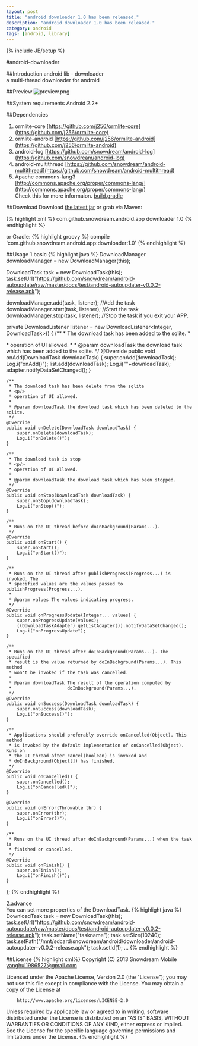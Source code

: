 ```yaml
---
layout: post
title: "android downloader 1.0 has been released."
description: "android downloader 1.0 has been released."
category: android
tags: [android, library]
---
```

{% include JB/setup %}

#android-downloader

##Introduction
android lib - downloader   
a multi-thread downloader for android

##Preview
![preview.png](https://github.com/snowdream/android-downloader/raw/master//docs/preview/preview.png "preview.png")
<!-- more -->

##System requirements
Android 2.2+

##Dependencies
1. ormlite-core [https://github.com/j256/ormlite-core](https://github.com/j256/ormlite-core)
2. ormlite-android [https://github.com/j256/ormlite-android](https://github.com/j256/ormlite-android)
3. android-log [https://github.com/snowdream/android-log](https://github.com/snowdream/android-log)
4. android-multithread [https://github.com/snowdream/android-multithread](https://github.com/snowdream/android-multithread)  
5. Apache commons-lang3 [http://commons.apache.org/proper/commons-lang/](http://commons.apache.org/proper/commons-lang/)    
Check this for more informaion. [build.gradle](https://github.com/snowdream/android-downloader/blob/master/lib/build.gradle)

##Download
Download [the latest jar][1] or grab via Maven:

{% highlight xml %}
<dependency>
  <groupId>com.github.snowdream.android.app</groupId>
  <artifactId>downloader</artifactId>
  <version>1.0</version>
</dependency>
{% endhighlight %}

or Gradle:
{% highlight groovy %}
    compile 'com.github.snowdream.android.app:downloader:1.0'
{% endhighlight %}

##Usage
1.basic
{% highlight java %}
DownloadManager downloadManager = new DownloadManager(this);

DownloadTask task = new DownloadTask(this);
task.setUrl("https://github.com/snowdream/android-autoupdate/raw/master/docs/test/android-autoupdater-v0.0.2-release.apk");

downloadManager.add(task, listener); //Add the task
downloadManager.start(task, listener); //Start the task
downloadManager.stop(task, listener); //Stop the task if you exit your APP.

private DownloadListener listener = new DownloadListener<Integer, DownloadTask>() {
    /**
     * The download task has been added to the sqlite.
     * <p/>
     * operation of UI allowed.
     *
     * @param downloadTask the download task which has been added to the sqlite.
     */
    @Override
    public void onAdd(DownloadTask downloadTask) {
        super.onAdd(downloadTask);
        Log.i("onAdd()");
        list.add(downloadTask);
        Log.i(""+downloadTask);
        adapter.notifyDataSetChanged();
    }

    /**
     * The download task has been delete from the sqlite
     * <p/>
     * operation of UI allowed.
     *
     * @param downloadTask the download task which has been deleted to the sqlite.
     */
    @Override
    public void onDelete(DownloadTask downloadTask) {
        super.onDelete(downloadTask);
        Log.i("onDelete()");
    }

    /**
     * The download task is stop
     * <p/>
     * operation of UI allowed.
     *
     * @param downloadTask the download task which has been stopped.
     */
    @Override
    public void onStop(DownloadTask downloadTask) {
        super.onStop(downloadTask);
        Log.i("onStop()");
    }

    /**
     * Runs on the UI thread before doInBackground(Params...).
     */
    @Override
    public void onStart() {
        super.onStart();
        Log.i("onStart()");
    }

    /**
     * Runs on the UI thread after publishProgress(Progress...) is invoked. The
     * specified values are the values passed to publishProgress(Progress...).
     *
     * @param values The values indicating progress.
     */
    @Override
    public void onProgressUpdate(Integer... values) {
        super.onProgressUpdate(values);
        ((DownloadTaskAdapter) getListAdapter()).notifyDataSetChanged();
        Log.i("onProgressUpdate");
    }

    /**
     * Runs on the UI thread after doInBackground(Params...). The specified
     * result is the value returned by doInBackground(Params...). This method
     * won't be invoked if the task was cancelled.
     *
     * @param downloadTask The result of the operation computed by
     *                     doInBackground(Params...).
     */
    @Override
    public void onSuccess(DownloadTask downloadTask) {
        super.onSuccess(downloadTask);
        Log.i("onSuccess()");
    }

    /**
     * Applications should preferably override onCancelled(Object). This method
     * is invoked by the default implementation of onCancelled(Object). Runs on
     * the UI thread after cancel(boolean) is invoked and
     * doInBackground(Object[]) has finished.
     */
    @Override
    public void onCancelled() {
        super.onCancelled();
        Log.i("onCancelled()");
    }

    @Override
    public void onError(Throwable thr) {
        super.onError(thr);
        Log.i("onError()");
    }

    /**
     * Runs on the UI thread after doInBackground(Params...) when the task is
     * finished or cancelled.
     */
    @Override
    public void onFinish() {
        super.onFinish();
        Log.i("onFinish()");
    }
};
{% endhighlight %}

2.advance  
You can set more properties of the DownloadTask.
{% highlight java %}
DownloadTask task = new DownloadTask(this);
task.setUrl("https://github.com/snowdream/android-autoupdate/raw/master/docs/test/android-autoupdater-v0.0.2-release.apk");
task.setName("taskname");
task.setSize(10240);
task.setPath("/mnt/sdcard/snowdream/android/downloader/android-autoupdater-v0.0.2-release.apk");
task.setId(1);
...
{% endhighlight %}

##License
{% highlight xml%}
Copyright (C) 2013 Snowdream Mobile <yanghui1986527@gmail.com>

Licensed under the Apache License, Version 2.0 (the "License");
you may not use this file except in compliance with the License.
You may obtain a copy of the License at

        http://www.apache.org/licenses/LICENSE-2.0

Unless required by applicable law or agreed to in writing, software
distributed under the License is distributed on an "AS IS" BASIS,
WITHOUT WARRANTIES OR CONDITIONS OF ANY KIND, either express or implied.
See the License for the specific language governing permissions and
limitations under the License.
{% endhighlight %}

[1]:https://oss.sonatype.org/content/groups/public/com/github/snowdream/android/app/downloader/1.0/downloader-1.0.jar
